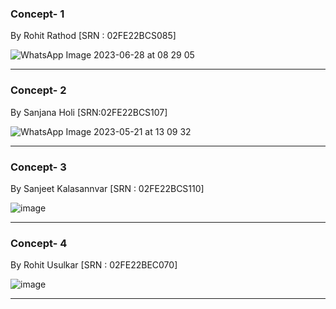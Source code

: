 ### Concept- 1
By Rohit Rathod [SRN : 02FE22BCS085]

![WhatsApp Image 2023-06-28 at 08 29 05](https://github.com/CEER-C/C12/assets/131231105/161b8728-cd1f-4bed-a969-cdbd131bf9fa)


***


### Concept- 2

By Sanjana Holi [SRN:02FE22BCS107]

![WhatsApp Image 2023-05-21 at 13 09 32](https://github.com/CEER-C/C12/assets/131231105/52bea70e-3483-4e0d-96d8-e4a51d87eafc)

***


### Concept- 3 
By Sanjeet Kalasannvar [SRN : 02FE22BCS110]

![image](https://github.com/CEER-C/C12/assets/131159328/a28459f0-f270-459f-b844-0090f04dc3d3)


***
### Concept- 4 
By Rohit Usulkar [SRN : 02FE22BEC070]


![image](https://github.com/CEER-C/C12/assets/131159328/8366ad98-1ed5-4259-b4b1-1e0748afce14)

***





